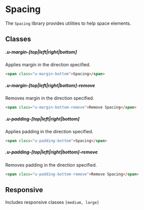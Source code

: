 # Spacing

The `Spacing` library provides utilities to help space elements.

## Classes

##### .u-margin-[top|left|right|bottom]

Applies margin in the direction specified.

```html
<span class="u-margin-bottom">Spacing</span>  
```

##### .u-margin-[top|left|right|bottom]-remove

Removes margin in the direction specified.

```html
<span class="u-margin-bottom-remove">Remove Spacing</span>  
```

##### .u-padding-[top|left|right|bottom]

Applies padding in the direction specified.

```html
<span class="u-padding-bottom">Spacing</span>  
```

##### .u-padding-[top|left|right|bottom]-remove

Removes padding in the direction specified.

```html
<span class="u-padding-bottom-remove">Remove Spacing</span>  
```

## Responsive

Includes responsive classes `[medium, large]`